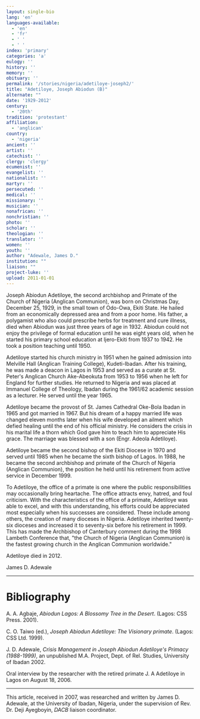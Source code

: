 ```yaml
---
layout: single-bio
lang: 'en'
languages-available:
  - 'en'
  - 'fr'
  - ' '
  - ' '
index: 'primary'
categories: 'a'
eulogy: ''
history: ''
memory: ''
obituary: ''
permalink: '/stories/nigeria/adetiloye-joseph2/'
title: "Adetiloye, Joseph Abiodun (B)"
alternate: ""
date: '1929-2012'
century:
  - '20th'
tradition: 'protestant'
affiliation:
  - 'anglican'
country:
  - 'nigeria'
ancient: ''
artist: ''
catechist: ''
clergy: 'clergy'
ecumenist: ''
evangelist: ''
nationalist: ''
martyr: ''
persecuted: ''
medical: ''
missionary: ''
musician: ''
nonafrican: ''
nonchristian: ''
photo: ''
scholar: ''
theologian: ''
translator: ''
women: ''
youth: ''
author: "Adewale, James D."
institution: ""
liaison: ""
project-luke: ''
upload: 2011-01-01
---
```




Joseph Abiodun Adetiloye, the second archbishop and Primate of the Church of Nigeria (Anglican Communion), was born on Christmas Day, December 25, 1929, in the small town of Odo-Owa, Ekiti State. He hailed from an economically depressed area and from a poor home. His father, a polygamist who also could prescribe herbs for treatment and cure illness, died when Abiodun was just three years of age in 1932. Abiodun could not enjoy the privilege of formal education until he was eight years old, when he started his primary school education at Ijero-Ekiti from 1937 to 1942. He took a position teaching until 1950.

Adetiloye started his church ministry in 1951 when he gained admission into Melville Hall (Anglican Training College), Kudeti-Ibadan. After his training, he was made a deacon in Lagos in 1953 and served as a curate at St. Peter's Anglican Church Ake-Abeokuta from 1953 to 1956 when he left for England for further studies. He returned to Nigeria and was placed at Immanuel College of Theology, Ibadan during the 1961/62 academic session as a lecturer. He served until the year 1965.

Adetiloye became the provost of St. James Cathedral Oke-Bola Ibadan in 1965 and got married in 1967. But his dream of a happy married life was changed eleven months later when his wife developed an ailment which defied healing until the end of his official ministry. He considers the crisis in his marital life a thorn which God gave him to teach him to appreciate His grace. The marriage was blessed with a son (Engr. Adeola Adetiloye).

Adetiloye became the second bishop of the Ekiti Diocese in 1970 and served until 1985 when he became the sixth bishop of Lagos. In 1988, he became the second archbishop and primate of the Church of Nigeria (Anglican Communion), the position he held until his retirement from active service in December 1999.

To Adetiloye, the office of a primate is one where the public responsibilities may occasionally bring heartache. The office attracts envy, hatred, and foul criticism. With the characteristics of the office of a primate, Adetiloye was able to excel, and with this understanding, his efforts could be appreciated most especially when his successes are considered. These include among others, the creation of many dioceses in Nigeria. Adetiloye inherited twenty-six dioceses and increased it to seventy-six before his retirement in 1999. This has made the Archbishop of Canterbury comment during the 1998 Lambeth Conference that, "the Church of Nigeria (Anglican Communion) is the fastest growing church in the Anglican Communion worldwide."

Adetiloye died in 2012.

James D. Adewale

---

# Bibliography

A. A. Agbaje, *Abiodun Lagos: A Blossomy Tree in the Desert*. (Lagos: CSS Press. 2001).

C. O. Taiwo (ed.), *Joseph Abiodun Adetiloye: The Visionary primate*. (Lagos: CSS Ltd. 1999).

J. D. Adewale, *Crisis Management in Joseph Abiodun Adetiloye's Primacy (1988-1999)*, an unpublished M.A. Project, Dept. of Rel. Studies, University of Ibadan 2002.

Oral interview by the researcher with the retired primate J. A Adetiloye in Lagos on August 18, 2006.

---

This article, received in 2007, was researched and written by James D. Adewale, at the University of Ibadan, Nigeria, under the supervision of Rev. Dr. Deji Ayegboyin, *DACB* liaison coordinator.
